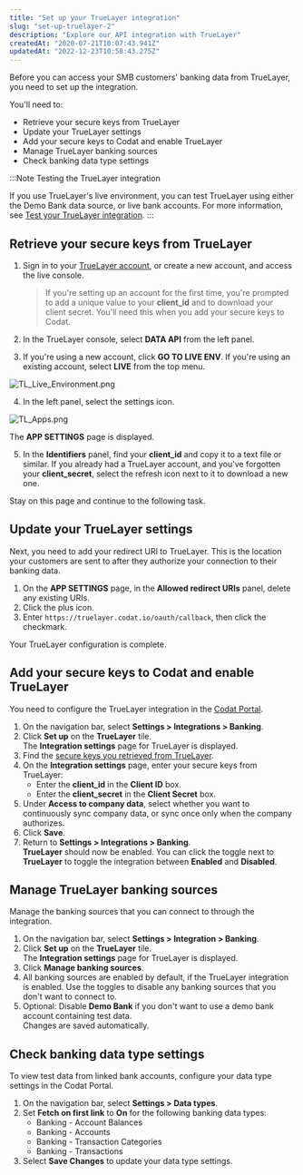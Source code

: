 ```yaml
---
title: "Set up your TrueLayer integration"
slug: "set-up-truelayer-2"
description: "Explore our API integration with TrueLayer"
createdAt: "2020-07-21T10:07:43.941Z"
updatedAt: "2022-12-23T10:58:43.275Z"
---
```


Before you can access your SMB customers' banking data from TrueLayer, you need to set up the integration.

You'll need to:

- Retrieve your secure keys from TrueLayer
- Update your TrueLayer settings
- Add your secure keys to Codat and enable TrueLayer
- Manage TrueLayer banking sources
- Check banking data type settings

:::Note Testing the TrueLayer integration

If you use TrueLayer's live environment, you can test TrueLayer using either the Demo Bank data source, or live bank accounts. For more information, see [Test your TrueLayer integration](/test-truelayer).
:::

## Retrieve your secure keys from TrueLayer

1. Sign in to your [TrueLayer account](https://console.truelayer.com), or create a new account, and access the live console.

   > If you're setting up an account for the first time, you're prompted to add a unique value to your **client_id** and to download your client secret. You'll need this when you add your secure keys to Codat.

2. In the TrueLayer console, select **DATA API** from the left panel.
3. If you're using a new account, click **GO TO LIVE ENV**. If you're using an existing account, select **LIVE** from the top menu.

![](/img/old/6281165-TL_Live_Environment.png "TL_Live_Environment.png")

4. In the left panel, select the settings icon.

![](/img/old/d0a240b-TL_Apps.png "TL_Apps.png")

The **APP SETTINGS** page is displayed.

5. In the **Identifiers** panel, find your **client_id** and copy it to a text file or similar. If you already had a TrueLayer account, and you've forgotten your **client_secret**, select the refresh icon next to it to download a new one.

Stay on this page and continue to the following task.

## Update your TrueLayer settings

Next, you need to add your redirect URI to TrueLayer. This is the location your customers are sent to after they authorize your connection to their banking data.

1. On the **APP SETTINGS** page, in the **Allowed redirect URIs** panel, delete any existing URIs.
2. Click the plus icon.
3. Enter `https://truelayer.codat.io/oauth/callback`, then click the checkmark.

Your TrueLayer configuration is complete.

## Add your secure keys to Codat and enable TrueLayer

You need to configure the TrueLayer integration in the [Codat Portal](https://app.codat.io).

1. On the navigation bar, select **Settings > Integrations > Banking**.
2. Click **Set up** on the **TrueLayer** tile.  
   The **Integration settings** page for TrueLayer is displayed.
3. Find the [secure keys you retrieved from TrueLayer](/set-up-truelayer-2#retrieve-your-secure-keys-from-truelayer).
4. On the **Integration settings** page, enter your secure keys from TrueLayer:
   - Enter the **client_id** in the **Client ID** box.
   - Enter the **client_secret** in the **Client Secret** box.
5. Under **Access to company data**, select whether you want to continuously sync company data, or sync once only when the company authorizes.
6. Click **Save**.
7. Return to **Settings > Integrations > Banking**.  
   **TrueLayer** should now be enabled. You can click the toggle next to **TrueLayer** to toggle the integration between **Enabled** and **Disabled**.

## Manage TrueLayer banking sources

Manage the banking sources that you can connect to through the integration.

1. On the navigation bar, select **Settings > Integration > Banking**.
2. Click **Set up** on the **TrueLayer** tile.  
   The **Integration settings** page for TrueLayer is displayed.
3. Click **Manage banking sources**.
4. All banking sources are enabled by default, if the TrueLayer integration is enabled. Use the toggles to disable any banking sources that you don't want to connect to.
5. Optional: Disable **Demo Bank** if you don't want to use a demo bank account containing test data.  
   Changes are saved automatically.

## Check banking data type settings

To view test data from linked bank accounts, configure your data type settings in the Codat Portal.

1. On the navigation bar, select **Settings > Data types**.
2. Set **Fetch on first link** to **On** for the following banking data types:
   - Banking - Account Balances
   - Banking - Accounts
   - Banking - Transaction Categories
   - Banking - Transactions
3. Select **Save Changes** to update your data type settings.
